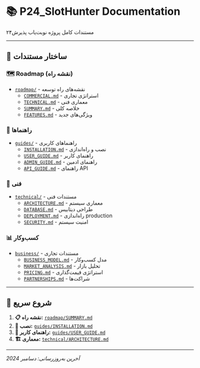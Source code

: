 # 📚 P24_SlotHunter Documentation

مستندات کامل پروژه نوبت‌یاب پذیرش۲۴

---

## 📁 **ساختار مستندات**

### 🗺️ **Roadmap (نقشه راه)**
- [`roadmap/`](roadmap/) - نقشه‌های راه توسعه
  - [`COMMERCIAL.md`](roadmap/COMMERCIAL.md) - استراتژی تجاری
  - [`TECHNICAL.md`](roadmap/TECHNICAL.md) - معماری فنی
  - [`SUMMARY.md`](roadmap/SUMMARY.md) - خلاصه کلی
  - [`FEATURES.md`](roadmap/FEATURES.md) - ویژگی‌های جدید

### 📖 **راهنماها**
- [`guides/`](guides/) - راهنماهای کاربری
  - [`INSTALLATION.md`](guides/INSTALLATION.md) - نصب و راه‌اندازی
  - [`USER_GUIDE.md`](guides/USER_GUIDE.md) - راهنمای کاربر
  - [`ADMIN_GUIDE.md`](guides/ADMIN_GUIDE.md) - راهنمای ادمین
  - [`API_GUIDE.md`](guides/API_GUIDE.md) - راهنمای API

### 🔧 **فنی**
- [`technical/`](technical/) - مستندات فنی
  - [`ARCHITECTURE.md`](technical/ARCHITECTURE.md) - معماری سیستم
  - [`DATABASE.md`](technical/DATABASE.md) - طراحی دیتابیس
  - [`DEPLOYMENT.md`](technical/DEPLOYMENT.md) - راه‌اندازی production
  - [`SECURITY.md`](technical/SECURITY.md) - امنیت سیستم

### 📊 **کسب‌وکار**
- [`business/`](business/) - مستندات تجاری
  - [`BUSINESS_MODEL.md`](business/BUSINESS_MODEL.md) - مدل کسب‌وکار
  - [`MARKET_ANALYSIS.md`](business/MARKET_ANALYSIS.md) - تحلیل بازار
  - [`PRICING.md`](business/PRICING.md) - استراتژی قیمت‌گذاری
  - [`PARTNERSHIPS.md`](business/PARTNERSHIPS.md) - شراکت‌ها

---

## 🚀 **شروع سریع**

1. **📋 نقشه راه:** [`roadmap/SUMMARY.md`](roadmap/SUMMARY.md)
2. **🔧 نصب:** [`guides/INSTALLATION.md`](guides/INSTALLATION.md)
3. **👤 راهنمای کاربر:** [`guides/USER_GUIDE.md`](guides/USER_GUIDE.md)
4. **🏗️ معماری:** [`technical/ARCHITECTURE.md`](technical/ARCHITECTURE.md)

---

*آخرین به‌روزرسانی: دسامبر 2024*